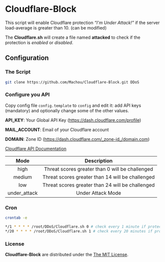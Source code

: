 # Cloudflare-Block

This script will enable Cloudflare protection *“I'm Under Attack!”* if the server load-average is greater than 10. (can be modified)

The **Cloudflare.sh** will create a file named **attacked** to check if the protection is *enabled* or *disabled*.


## Configuration

### The Script

```bash
git clone https://github.com/Machou/Cloudflare-Block.git DDoS
```


### Configure you API

Copy config file `config.template` to `config` and edit it:
add API keys (mandatory) and optionally change some of the other values.

**API_KEY**: Your Global API Key (https://dash.cloudflare.com/profile)

**MAIL_ACCOUNT**: Email of your Cloudflare account

**DOMAIN**: Zone ID (https://dash.cloudflare.com/_zone-id_/domain.com)


[Cloudflare API Documentation](https://api.cloudflare.com/#zone-settings-get-security-level-setting)

| Mode         | Description   |
|:------------:|:-------------:|
| high         | Threat scores greater than 0 will be challenged   |
| medium       | Threat scores greater than 14 will be challenged  |
| low          | Threat scores greater than 24 will be challenged  |
|under_attack  | Under Attack Mode                                 |


### Cron

```bash
crontab -e

*/1 * * * * /root/DDoS/Cloudflare.sh 0 # check every 1 minute if protection is not enabled
*/20 * * * * /root/DDoS/Cloudflare.sh 1 # check every 20 minutes if protection is enabled
```


### License

**Cloudflare-Block** are distributed under the [The MIT License](https://opensource.org/licenses/MIT).
